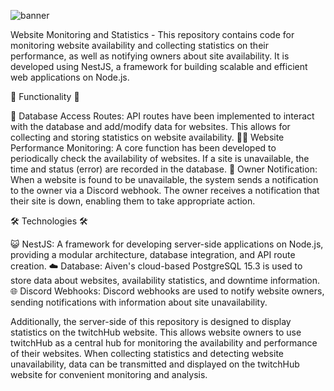 ![banner](https://github.com/SheeetFace/backendForTH/assets/93317676/40143f89-cfa5-43b7-b9b4-c1ef18e39ce8)


Website Monitoring and Statistics - This repository contains code for monitoring website availability and collecting statistics on their performance, as well as notifying owners about site availability. It is developed using NestJS, a framework for building scalable and efficient web applications on Node.js.

💾 Functionality 💾

👀 Database Access Routes: API routes have been implemented to interact with the database and add/modify data for websites. This allows for collecting and storing statistics on website availability.
🕵️‍♂️ Website Performance Monitoring: A core function has been developed to periodically check the availability of websites. If a site is unavailable, the time and status (error) are recorded in the database.
🔔 Owner Notification: When a website is found to be unavailable, the system sends a notification to the owner via a Discord webhook. The owner receives a notification that their site is down, enabling them to take appropriate action.

🛠 Technologies 🛠

😺 NestJS: A framework for developing server-side applications on Node.js, providing a modular architecture, database integration, and API route creation.
☁️ Database: Aiven's cloud-based PostgreSQL 15.3 is used to store data about websites, availability statistics, and downtime information.
🌐 Discord Webhooks: Discord webhooks are used to notify website owners, sending notifications with information about site unavailability.

Additionally, the server-side of this repository is designed to display statistics on the twitchHub website. This allows website owners to use twitchHub as a central hub for monitoring the availability and performance of their websites. When collecting statistics and detecting website unavailability, data can be transmitted and displayed on the twitchHub website for convenient monitoring and analysis.

